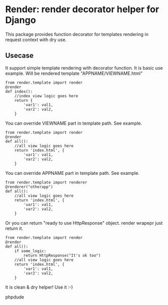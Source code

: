 Render: render decorator helper for Django
==========================================

This package provides function decorator for templates rendering in request context with dry use.

Usecase
-------

It support simple template rendering with decorator function. It is basic use example. Will be
rendered template "APPNAME/VIEWNAME.html"

	from render.template import render
	@render
	def index():
		//index view logic goes here
		return {
			'var1': val1,
			'var2': val2,
		}

You can override VIEWNAME part in template path. See example.

	from render.template import render
	@render
	def all():
		//all view logic goes here
		return 'index.html', {
			'var1': val1,
			'var2': val2,
		}

You can override APPNAME part in template path. See example.

	from render.template import renderer
	@renderer("otherapp")
	def all():
		//all view logic goes here
		return 'index.html', {
			'var1': val1,
			'var2': val2,
		}

Or you can return "ready to use HttpResponse" object. render wrapepr just return it.

	from render.template import render
	@render
	def all():
		if some_logic:
			return HttpResponse("It's ok too")
		//all view logic goes here
		return 'index.html', {
			'var1': val1,
			'var2': val2,
		}

It is clean & dry helper! Use it :-)

phpdude
